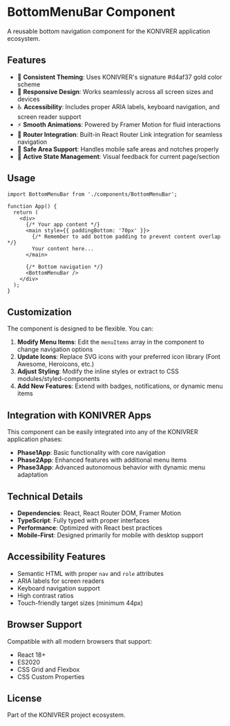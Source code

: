 # BottomMenuBar Component

A reusable bottom navigation component for the KONIVRER application ecosystem.

## Features

- 🎨 **Consistent Theming**: Uses KONIVRER's signature #d4af37 gold color scheme
- 📱 **Responsive Design**: Works seamlessly across all screen sizes and devices
- ♿ **Accessibility**: Includes proper ARIA labels, keyboard navigation, and screen reader support
- ⚡ **Smooth Animations**: Powered by Framer Motion for fluid interactions
- 🔗 **Router Integration**: Built-in React Router Link integration for seamless navigation
- 📐 **Safe Area Support**: Handles mobile safe areas and notches properly
- 🎯 **Active State Management**: Visual feedback for current page/section

## Usage

```tsx
import BottomMenuBar from './components/BottomMenuBar';

function App() {
  return (
    <div>
      {/* Your app content */}
      <main style={{ paddingBottom: '70px' }}>
        {/* Remember to add bottom padding to prevent content overlap */}
        Your content here...
      </main>
      
      {/* Bottom navigation */}
      <BottomMenuBar />
    </div>
  );
}
```

## Customization

The component is designed to be flexible. You can:

1. **Modify Menu Items**: Edit the `menuItems` array in the component to change navigation options
2. **Update Icons**: Replace SVG icons with your preferred icon library (Font Awesome, Heroicons, etc.)
3. **Adjust Styling**: Modify the inline styles or extract to CSS modules/styled-components
4. **Add New Features**: Extend with badges, notifications, or dynamic menu items

## Integration with KONIVRER Apps

This component can be easily integrated into any of the KONIVRER application phases:

- **Phase1App**: Basic functionality with core navigation
- **Phase2App**: Enhanced features with additional menu items
- **Phase3App**: Advanced autonomous behavior with dynamic menu adaptation

## Technical Details

- **Dependencies**: React, React Router DOM, Framer Motion
- **TypeScript**: Fully typed with proper interfaces
- **Performance**: Optimized with React best practices
- **Mobile-First**: Designed primarily for mobile with desktop support

## Accessibility Features

- Semantic HTML with proper `nav` and `role` attributes
- ARIA labels for screen readers
- Keyboard navigation support
- High contrast ratios
- Touch-friendly target sizes (minimum 44px)

## Browser Support

Compatible with all modern browsers that support:
- React 18+
- ES2020
- CSS Grid and Flexbox
- CSS Custom Properties

## License

Part of the KONIVRER project ecosystem.